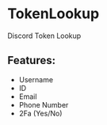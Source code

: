 # TokenLookup
Discord Token Lookup
## Features:
- Username
- ID
- Email
- Phone Number
- 2Fa (Yes/No)
